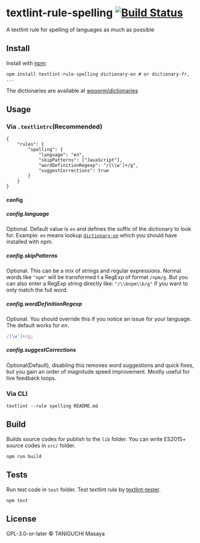 # textlint-rule-spelling [![Build Status](https://dev.azure.com/ta2gch/ta2gch/_apis/build/status/ta2gch.textlint-rule-spelling?branchName=master)](https://dev.azure.com/ta2gch/ta2gch/_build/latest?definitionId=3&branchName=master)

A textlint rule for spelling of languages as much as possible

## Install

Install with [npm](https://www.npmjs.com/):

    npm install textlint-rule-spelling dictionary-en # or dictionary-fr, ...

The dictionaries are available at [wooorm/dictionaries](https://github.com/wooorm/dictionaries)

## Usage

### Via `.textlintrc`(Recommended)

```jsonc
{
	"rules": {
		"spelling": {
			"language": "en",
			"skipPatterns": ["JavaScript"],
			"wordDefinitionRegexp": "/[\\w']+/g",
			"suggestCorrections": true
		}
	}
}
```

#### config

##### config.language

Optional. Default value is `en` and defines the suffix of the dictionary to look for. Example: `en` means lookup [`dictionary-en`](https://www.npmjs.com/package/dictionary-en) which you should have installed with npm.

##### config.skipPatterns

Optional. This can be a mix of strings and regular expressions. Normal words like `"npm"` will be transformed t a RegExp of format `/npm/g`. But you can also enter a RegExp string directly like: `"/\\bnpm\\b/g"` if you want to only match the full word.

##### config.wordDefinitionRegexp

Optional. You should override this if you notice an issue for your language. The default works for _en_.

```javascript
/[\w']+/g;
```

##### config.suggestCorrections

Optional(Default), disabling this removes word suggestions and quick fixes, but you gain an order of magnitude speed improvement. Mostly useful for live feedback loops.

### Via CLI

```
textlint --rule spelling README.md
```

## Build

Builds source codes for publish to the `lib` folder.
You can write ES2015+ source codes in `src/` folder.

    npm run build

## Tests

Run test code in `test` folder.
Test textlint rule by [textlint-tester](https://github.com/textlint/textlint-tester "textlint-tester").

    npm test

## License

GPL-3.0-or-later © TANIGUCHI Masaya
